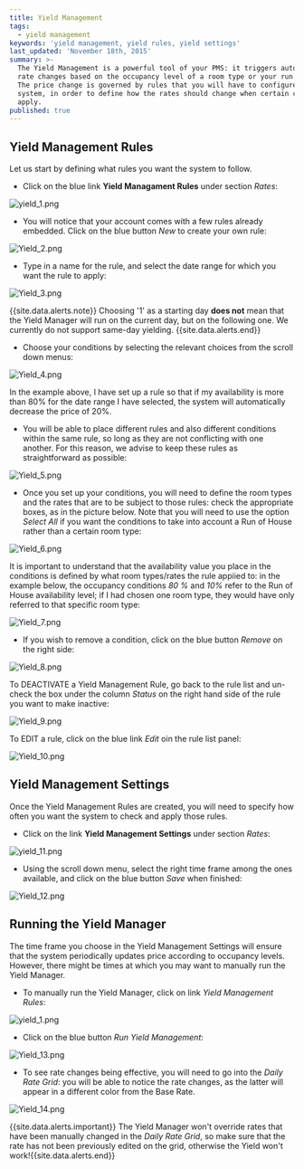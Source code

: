 ```yaml
---
title: Yield Management
tags:
  - yield management
keywords: 'yield management, yield rules, yield settings'
last_updated: 'November 18th, 2015'
summary: >-
  The Yield Management is a powerful tool of your PMS: it triggers automatic
  rate changes based on the occupancy level of a room type or your run of house.
  The price change is governed by rules that you will have to configure in the
  system, in order to define how the rates should change when certain conditions
  apply. 
published: true
---
```







## Yield Management Rules  

Let us start by defining what rules you want the system to follow.  

  - Click on the blue link **Yield Managament Rules** under section _Rates_:  
  

![yield_1.png]({{site.baseurl}}/images/yield_1.png)




  
  - You will notice that your account comes with a few rules already embedded. Click on the blue button _New_ to create your own rule:  
  
![Yield_2.png]({{site.baseurl}}/images/Yield_2.png)


  
  - Type in a name for the rule, and select the date range for which you want the rule to apply:  
  
![Yield_3.png]({{site.baseurl}}/images/Yield_3.png)


 {{site.data.alerts.note}} Choosing '1' as a starting day **does not** mean that the Yield Manager will run on the current day, but on the following one. We currently do not support same-day yielding. {{site.data.alerts.end}} 
  
  - Choose your conditions by selecting the relevant choices from the scroll down menus:  
  
![Yield_4.png]({{site.baseurl}}/images/Yield_4.png)

 
  
  In the example above, I have set up a rule so that if my availability is more than 80% for the date range I have selected, the system will automatically decrease the price of 20%.  
  
  - You will be able to place different rules and also different conditions within the same rule, so long as they are not conflicting with one another. For this reason, we advise to keep these rules as straightforward as possible:  
  
![Yield_5.png]({{site.baseurl}}/images/Yield_5.png)

  
  
  - Once you set up your conditions, you will need to define the room types and the rates that are to be subject to those rules: check the appropriate boxes, as in the picture below. Note that you will need to use the option _Select All_ if you want the conditions to take into account a Run of House rather than a certain room type:  
  
![Yield_6.png]({{site.baseurl}}/images/Yield_6.png)

  
  It is important to understand that the availability value you place in the conditions is defined by what room types/rates the rule appiied to: in the example below, the occupancy conditions _80 %_ and _10%_ refer to the Run of House availability level; if I had chosen one room type, they would have only referred to that specific room type:  
  
![Yield_7.png]({{site.baseurl}}/images/Yield_7.png)



 - If you wish to remove a condition, click on the blue button _Remove_ on the right side:  
 
![Yield_8.png]({{site.baseurl}}/images/Yield_8.png)

 
 
 To <span class="label label-info">DEACTIVATE</span> a Yield Management Rule, go back to the rule list and un-check the box under the column _Status_ on the right hand side of the rule you want to make inactive: 
 
![Yield_9.png]({{site.baseurl}}/images/Yield_9.png)



To <span class="label label-default">EDIT</span> a rule, click on the blue link _Edit_ oin the rule list panel:  

![Yield_10.png]({{site.baseurl}}/images/Yield_10.png)


 

## Yield Management Settings  

Once the Yield Management Rules are created, you will need to specify how often you want the system to check and apply those rules.  

 - Click on the link **Yield Management Settings** under section _Rates_:  
 

![yield_11.png]({{site.baseurl}}/images/yield_11.png)



 
 - Using the scroll down menu, select the right time frame among the ones available, and click on the blue button _Save_ when finished:  
 
![Yield_12.png]({{site.baseurl}}/images/Yield_12.png)




 
## Running the Yield Manager  

The time frame you choose in the Yield Management Settings will ensure that the system periodically updates price according to occupancy levels. However, there might be times at which you may want to manually run the Yield Manager.

 - To manually run the Yield Manager, click on link _Yield Management Rules_:  
 

![yield_1.png]({{site.baseurl}}/images/yield_1.png)



 
 - Click on the blue button _Run Yield Management_:  
 
![Yield_13.png]({{site.baseurl}}/images/Yield_13.png)


 
 - To see rate changes being effective, you will need to go into the _Daily Rate Grid_: you will be able to notice the rate changes, as the latter will appear in a different color from the Base Rate.  
 
![Yield_14.png]({{site.baseurl}}/images/Yield_14.png)


{{site.data.alerts.important}} The Yield Manager won't override rates that have been manually changed in the <em>Daily Rate Grid</em>, so make sure that the rate has not been previously edited on the grid, otherwise the Yield won't work!{{site.data.alerts.end}}

